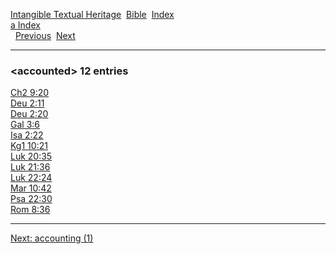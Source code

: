 [Intangible Textual Heritage](../../index)  [Bible](../index) 
[Index](index)   
[a Index](_a_)  
  [Previous](c00130)  [Next](c00132) 

------------------------------------------------------------------------

### &lt;accounted&gt; 12 entries

[Ch2 9:20](../kjv/ch2009.htm#020)  
[Deu 2:11](../kjv/deu002.htm#011)  
[Deu 2:20](../kjv/deu002.htm#020)  
[Gal 3:6](../kjv/gal003.htm#006)  
[Isa 2:22](../kjv/isa002.htm#022)  
[Kg1 10:21](../kjv/kg1010.htm#021)  
[Luk 20:35](../kjv/luk020.htm#035)  
[Luk 21:36](../kjv/luk021.htm#036)  
[Luk 22:24](../kjv/luk022.htm#024)  
[Mar 10:42](../kjv/mar010.htm#042)  
[Psa 22:30](../kjv/psa022.htm#030)  
[Rom 8:36](../kjv/rom008.htm#036)  

------------------------------------------------------------------------

[Next: accounting (1)](c00132)
